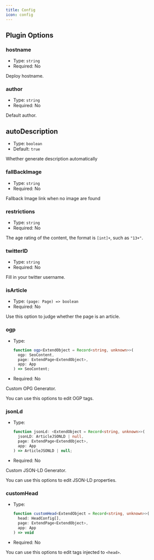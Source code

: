 ```yaml
---
title: Config
icon: config
---
```


## Plugin Options

### hostname

- Type: `string`
- Required: No

Deploy hostname.

### author

- Type: `string`
- Required: No

Default author.

## autoDescription

- Type: `boolean`
- Default: `true`

Whether generate description automatically

### fallBackImage

- Type: `string`
- Required: No

Fallback Image link when no image are found

### restrictions

- Type: `string`
- Required: No

The age rating of the content, the format is `[int]+`, such as `"13+"`.

### twitterID

- Type: `string`
- Required: No

Fill in your twitter username.

### isArticle

- Type: `(page: Page) => boolean`
- Required: No

Use this option to judge whether the page is an article.

### ogp

- Type:

  ```ts
  function ogp<ExtendObject = Record<string, unknown>>(
    ogp: SeoContent,
    page: ExtendPage<ExtendObject>,
    app: App
  ) => SeoContent;
  ```

- Required: No

Custom OPG Generator.

You can use this options to edit OGP tags.

### jsonLd

- Type:

  ```ts
  function jsonLd: <ExtendObject = Record<string, unknown>>(
    jsonLD: ArticleJSONLD | null,
    page: ExtendPage<ExtendObject>,
    app: App
  ) => ArticleJSONLD | null;
  ```

- Required: No

Custom JSON-LD Generator.

You can use this options to edit JSON-LD properties.

### customHead

- Type:

  ```ts
  function customHead<ExtendObject = Record<string, unknown>>(
    head: HeadConfig[],
    page: ExtendPage<ExtendObject>,
    app: App
  ) => void
  ```

- Required: No

You can use this options to edit tags injected to `<head>`.
